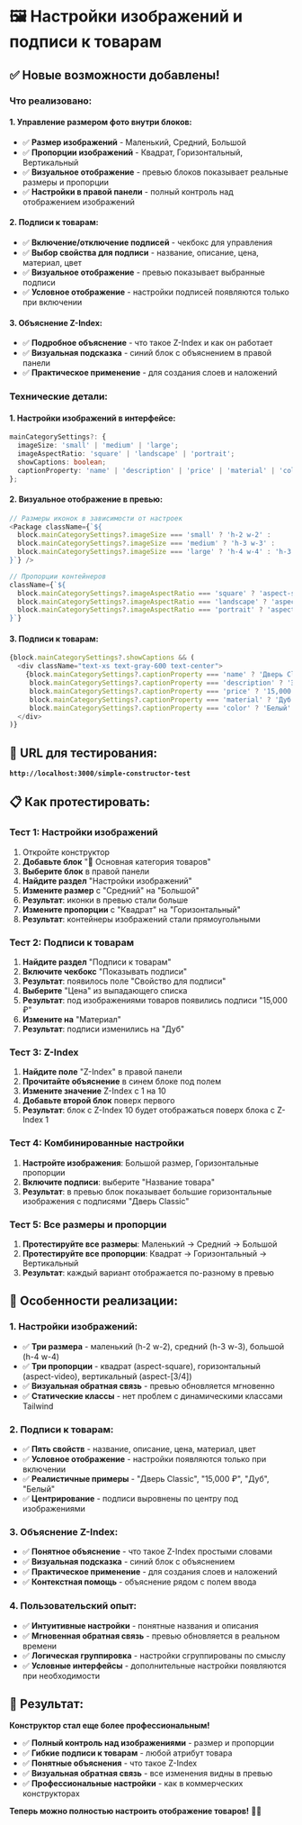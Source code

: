 # 🖼️ Настройки изображений и подписи к товарам

## ✅ **Новые возможности добавлены!**

### **Что реализовано:**

#### **1. Управление размером фото внутри блоков:**
- ✅ **Размер изображений** - Маленький, Средний, Большой
- ✅ **Пропорции изображений** - Квадрат, Горизонтальный, Вертикальный
- ✅ **Визуальное отображение** - превью блоков показывает реальные размеры и пропорции
- ✅ **Настройки в правой панели** - полный контроль над отображением изображений

#### **2. Подписи к товарам:**
- ✅ **Включение/отключение подписей** - чекбокс для управления
- ✅ **Выбор свойства для подписи** - название, описание, цена, материал, цвет
- ✅ **Визуальное отображение** - превью показывает выбранные подписи
- ✅ **Условное отображение** - настройки подписей появляются только при включении

#### **3. Объяснение Z-Index:**
- ✅ **Подробное объяснение** - что такое Z-Index и как он работает
- ✅ **Визуальная подсказка** - синий блок с объяснением в правой панели
- ✅ **Практическое применение** - для создания слоев и наложений

### **Технические детали:**

#### **1. Настройки изображений в интерфейсе:**
```typescript
mainCategorySettings?: {
  imageSize: 'small' | 'medium' | 'large';
  imageAspectRatio: 'square' | 'landscape' | 'portrait';
  showCaptions: boolean;
  captionProperty: 'name' | 'description' | 'price' | 'material' | 'color';
};
```

#### **2. Визуальное отображение в превью:**
```typescript
// Размеры иконок в зависимости от настроек
<Package className={`${
  block.mainCategorySettings?.imageSize === 'small' ? 'h-2 w-2' :
  block.mainCategorySettings?.imageSize === 'medium' ? 'h-3 w-3' :
  block.mainCategorySettings?.imageSize === 'large' ? 'h-4 w-4' : 'h-3 w-3'
}`} />

// Пропорции контейнеров
className={`${
  block.mainCategorySettings?.imageAspectRatio === 'square' ? 'aspect-square' :
  block.mainCategorySettings?.imageAspectRatio === 'landscape' ? 'aspect-video' :
  block.mainCategorySettings?.imageAspectRatio === 'portrait' ? 'aspect-[3/4]' : 'aspect-square'
}`}
```

#### **3. Подписи к товарам:**
```typescript
{block.mainCategorySettings?.showCaptions && (
  <div className="text-xs text-gray-600 text-center">
    {block.mainCategorySettings?.captionProperty === 'name' ? 'Дверь Classic' :
     block.mainCategorySettings?.captionProperty === 'description' ? 'Элегантная дверь...' :
     block.mainCategorySettings?.captionProperty === 'price' ? '15,000 ₽' :
     block.mainCategorySettings?.captionProperty === 'material' ? 'Дуб' :
     block.mainCategorySettings?.captionProperty === 'color' ? 'Белый' : 'Название'}
  </div>
)}
```

## 🚀 **URL для тестирования:**
**`http://localhost:3000/simple-constructor-test`**

## 📋 **Как протестировать:**

### **Тест 1: Настройки изображений**
1. Откройте конструктор
2. **Добавьте блок** "🏪 Основная категория товаров"
3. **Выберите блок** в правой панели
4. **Найдите раздел** "Настройки изображений"
5. **Измените размер** с "Средний" на "Большой"
6. **Результат**: иконки в превью стали больше
7. **Измените пропорции** с "Квадрат" на "Горизонтальный"
8. **Результат**: контейнеры изображений стали прямоугольными

### **Тест 2: Подписи к товарам**
1. **Найдите раздел** "Подписи к товарам"
2. **Включите чекбокс** "Показывать подписи"
3. **Результат**: появилось поле "Свойство для подписи"
4. **Выберите** "Цена" из выпадающего списка
5. **Результат**: под изображениями товаров появились подписи "15,000 ₽"
6. **Измените на** "Материал"
7. **Результат**: подписи изменились на "Дуб"

### **Тест 3: Z-Index**
1. **Найдите поле** "Z-Index" в правой панели
2. **Прочитайте объяснение** в синем блоке под полем
3. **Измените значение** Z-Index с 1 на 10
4. **Добавьте второй блок** поверх первого
5. **Результат**: блок с Z-Index 10 будет отображаться поверх блока с Z-Index 1

### **Тест 4: Комбинированные настройки**
1. **Настройте изображения**: Большой размер, Горизонтальные пропорции
2. **Включите подписи**: выберите "Название товара"
3. **Результат**: в превью блок показывает большие горизонтальные изображения с подписями "Дверь Classic"

### **Тест 5: Все размеры и пропорции**
1. **Протестируйте все размеры**: Маленький → Средний → Большой
2. **Протестируйте все пропорции**: Квадрат → Горизонтальный → Вертикальный
3. **Результат**: каждый вариант отображается по-разному в превью

## 🎯 **Особенности реализации:**

### **1. Настройки изображений:**
- ✅ **Три размера** - маленький (h-2 w-2), средний (h-3 w-3), большой (h-4 w-4)
- ✅ **Три пропорции** - квадрат (aspect-square), горизонтальный (aspect-video), вертикальный (aspect-[3/4])
- ✅ **Визуальная обратная связь** - превью обновляется мгновенно
- ✅ **Статические классы** - нет проблем с динамическими классами Tailwind

### **2. Подписи к товарам:**
- ✅ **Пять свойств** - название, описание, цена, материал, цвет
- ✅ **Условное отображение** - настройки появляются только при включении
- ✅ **Реалистичные примеры** - "Дверь Classic", "15,000 ₽", "Дуб", "Белый"
- ✅ **Центрирование** - подписи выровнены по центру под изображениями

### **3. Объяснение Z-Index:**
- ✅ **Понятное объяснение** - что такое Z-Index простыми словами
- ✅ **Визуальная подсказка** - синий блок с объяснением
- ✅ **Практическое применение** - для создания слоев и наложений
- ✅ **Контекстная помощь** - объяснение рядом с полем ввода

### **4. Пользовательский опыт:**
- ✅ **Интуитивные настройки** - понятные названия и описания
- ✅ **Мгновенная обратная связь** - превью обновляется в реальном времени
- ✅ **Логическая группировка** - настройки сгруппированы по смыслу
- ✅ **Условные интерфейсы** - дополнительные настройки появляются при необходимости

## 🎉 **Результат:**

**Конструктор стал еще более профессиональным!**

- ✅ **Полный контроль над изображениями** - размер и пропорции
- ✅ **Гибкие подписи к товарам** - любой атрибут товара
- ✅ **Понятные объяснения** - что такое Z-Index
- ✅ **Визуальная обратная связь** - все изменения видны в превью
- ✅ **Профессиональные настройки** - как в коммерческих конструкторах

**Теперь можно полностью настроить отображение товаров!** 🎨✨




